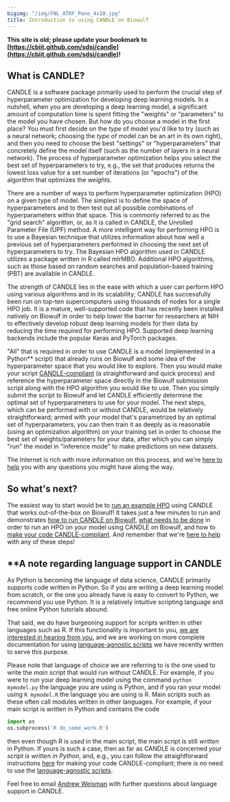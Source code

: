 ```yaml
---
bigimg: "/img/FNL_ATRF_Pano_4x10.jpg"
title: Introduction to using CANDLE on Biowulf
---
```

**This site is old; please update your bookmark to [https://cbiit.github.com/sdsi/candle](https://cbiit.github.com/sdsi/candle)!**

## What is CANDLE?

CANDLE is a software package primarily used to perform the crucial step of hyperparameter optimization for developing deep learning models.  In a nutshell, when you are developing a deep learning model, a significant amount of computation time is spent fitting the "weights" or "parameters" to the model you have chosen.  But how do you choose a model in the first place?  You must first decide on the *type* of model you'd like to try (such as a neural network; choosing the *type* of model can be an art in its own right), and then you need to choose the best "settings" or "hyperparameters" that concretely define the model itself (such as the number of layers in a neural network).  The process of hyperparameter optimization helps you select the best set of hyperparameters to try, e.g., the set that produces returns the lowest loss value for a set number of iterations (or "epochs") of the algorithm that optimizes the *weights*.

There are a number of ways to perform hyperparameter optimization (HPO) on a given type of model.  The simplest is to define the space of hyperparameters and to then test out all possible combinations of hyperparameters within that space.  This is commonly referred to as the "grid search" algorithm, or, as it is called in CANDLE, the Unrolled Parameter File (UPF) method.  A more intelligent way for performing HPO is to use a Bayesian technique that utilizes information about how well a previous set of hyperparameters performed in choosing the next set of hyperparameters to try.  The Bayesian HPO algorithm used in CANDLE utilizes a package written in R called mlrMBO.  Additional HPO algorithms, such as those based on random searches and population-based training (PBT) are available in CANDLE.

The strength of CANDLE lies in the ease with which a user can perform HPO using various algorithms and in its scalability; CANDLE has successfully been run on top-ten supercomputers using thousands of nodes for a single HPO job.  It is a mature, well-supported code that has recently been installed natively on Biowulf in order to help lower the barrier for researchers at NIH to effectively develop robust deep learning models for their data by reducing the time required for performing HPO.  Supported deep learning backends include the popular Keras and PyTorch packages.

"All" that is required in order to use CANDLE is a model (implemented in a Python** script) that already runs on Biowulf and some idea of the hyperparameter space that you would like to explore.  Then you would make your script [CANDLE-compliant](XXXX) (a straightforward and quick process) and reference the hyperparameter space directly in the Biowulf submission script along with the HPO algorithm you would like to use.  Then you simply submit the script to Biowulf and let CANDLE efficiently determine the optimal set of hyperparameters to use for your model.  The next steps, which can be performed with or without CANDLE, would be relatively straightforward; armed with your model that's parametrized by an optimal set of hyperparameters, you can then train it as deeply as is reasonable (using an optimization algorithm) on your training set in order to choose the best set of weights/parameters for your data, after which you can simply "run" the model in "inference mode" to make predictions on new datasets.

The Internet is rich with more information on this process, and we're [here to help](mailto:andrew.weisman@nih.gov) you with any questions you might have along the way.

## So what's next?

The easiest way to start would be to [run an example HPO](XXXX) using CANDLE that works out-of-the-box on Biowulf!  It takes just a few minutes to run and demonstrates [how to run CANDLE on Biowulf](XXXX), [what needs to be done](XXXX) in order to run an HPO on your model using CANDLE on Biowulf, and how to [make your code CANDLE-compliant](XXXX).  And remember that we're [here to help](mailto:andrew.weisman@nih.gov) with any of these steps!

## **A note regarding language support in CANDLE

As Python is becoming the language of data science, CANDLE primarily supports code written in Python.  So if you are writing a deep learning model from scratch, or the one you already have is easy to convert to Python, we recommend you use Python.  It is a relatively intuitive scripting language and free online Python tutorials abound.

That said, we do have burgeoning support for scripts written in other languages such as R.  If this functionality is important to you, [we are interested in hearing from you](mailto:andrew.weisman@nih.gov), and we are working on more complete documentation for using [language-agnostic scripts](https://github.com/ECP-CANDLE/Supervisor/tree/develop/templates/language_agnostic) we have recently written to serve this purpose.

Please note that language of choice we are referring to is the one used to write the *main* script that would run without CANDLE.  For example, if you were to run your deep learning model using the command `python mymodel.py` the language you are using is Python, and if you ran your model using `R mymodel.R` the language you are using is R.  Main scripts such as these often call modules written in other languages.  For example, if your main script is written in Python and contains the code

```python
import os
os.subprocess('R do_some_work.R')
```

then even though R is *used* in the main script, the main script is still *written* in Python.  If yours is such a case, then as far as CANDLE is concerned *your script is written in Python*, and, e.g., you can follow the straightforward instructions [here](XXXX) for making your code CANDLE-compliant; there is no need to use the [language-agnostic scripts](XXXX).

Feel free to email [Andrew Weisman](mailto:andrew.weisman@nih.gov) with further questions about language support in CANDLE.